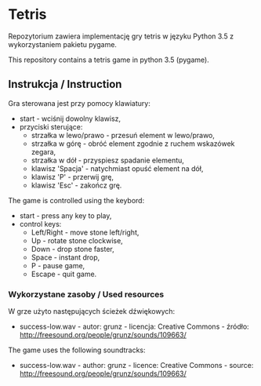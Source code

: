 # Tetris

Repozytorium zawiera implementację gry tetris w języku Python 3.5 z wykorzystaniem pakietu pygame. 

This repository contains a tetris game in python 3.5 (pygame).

## Instrukcja / Instruction

Gra sterowana jest przy pomocy klawiatury: 
  * start - wciśnij dowolny klawisz,
  * przyciski sterujące:
      * strzałka w lewo/prawo - przesuń element w lewo/prawo,
      * strzałka w górę - obróć element zgodnie z ruchem wskazówek zegara,
      * strzałka w dół - przyspiesz spadanie elementu,
      * klawisz 'Spacja' - natychmiast opuść element na dół,
      * klawisz 'P' - przerwij grę,
      * klawisz 'Esc' - zakończ grę.

The game is controlled using the keybord:
  * start - press any key to play,
  * control keys:
      * Left/Right - move stone left/right,
      * Up - rotate stone clockwise,
      * Down - drop stone faster,
      * Space - instant drop,
      * P - pause game,
      * Escape - quit game.
  
### Wykorzystane zasoby / Used resources
  
W grze użyto następujących ścieżek dźwiękowych:
  * success-low.wav - autor: grunz - licencja: Creative Commons - źródło: http://freesound.org/people/grunz/sounds/109663/

The game uses the following soundtracks:
  * success-low.wav - author: grunz - licence: Creative Commons - source: http://freesound.org/people/grunz/sounds/109663/
